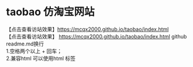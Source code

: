 # taobao    仿淘宝网站
 【点击查看访站效果】https://mcqx2000.github.io/taobao/index.html  
 【点击查看访站效果】 https://mcqx2000.github.io/taobao/index.html
   github readme.md换行 <br/>1.空格两个以上 + 回车；<br/>2.兼容html 可以使用html 标签<br/>
